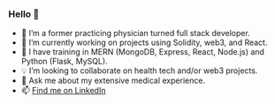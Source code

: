### Hello 👋

- 🔭 I’m a former practicing physician turned full stack developer.
- 🌱 I’m currently working on projects using Solidity, web3, and React.
- 🌟 I have training in MERN (MongoDB, Express, React, Node.js) and Python (Flask, MySQL).
- 💡 I’m looking to collaborate on health tech and/or web3 projects.
- 💬 Ask me about my extensive medical experience.
- 📫 <a href="https://www.linkedin.com/in/matthew-peterson-dpm/">Find me on LinkedIn</a>


